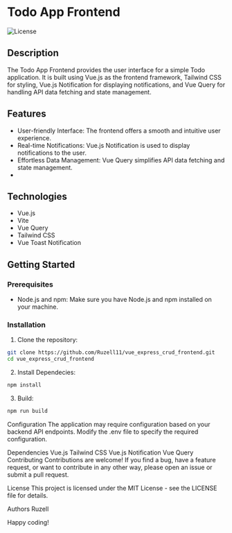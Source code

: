 # Todo App Frontend

![License](https://img.shields.io/badge/License-MIT-blue.svg)

## Description

The Todo App Frontend provides the user interface for a simple Todo application. It is built using Vue.js as the frontend framework, Tailwind CSS for styling, Vue.js Notification for displaying notifications, and Vue Query for handling API data fetching and state management.

## Features

- User-friendly Interface: The frontend offers a smooth and intuitive user experience.
- Real-time Notifications: Vue.js Notification is used to display notifications to the user.
- Effortless Data Management: Vue Query simplifies API data fetching and state management.
- 
## Technologies
- Vue.js
- Vite
- Vue Query
- Tailwind CSS
- Vue Toast Notification

## Getting Started

### Prerequisites

- Node.js and npm: Make sure you have Node.js and npm installed on your machine.

### Installation

1. Clone the repository:

```bash
git clone https://github.com/Ruzell11/vue_express_crud_frontend.git
cd vue_express_crud_frontend
```

2. Install Dependecies:

```bash
npm install
```

3. Build:

```bash
npm run build
```

Configuration
The application may require configuration based on your backend API endpoints. Modify the .env file to specify the required configuration.

Dependencies
Vue.js
Tailwind CSS
Vue.js Notification
Vue Query
Contributing
Contributions are welcome! If you find a bug, have a feature request, or want to contribute in any other way, please open an issue or submit a pull request.

License
This project is licensed under the MIT License - see the LICENSE file for details.

Authors
Ruzell

Happy coding!
